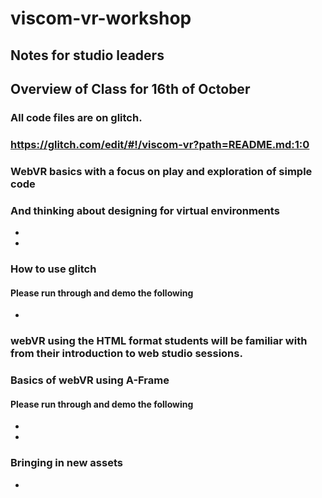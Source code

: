 # viscom-vr-workshop

## Notes for studio leaders

## Overview of Class for 16th of October

### All code files are on glitch.
### https://glitch.com/edit/#!/viscom-vr?path=README.md:1:0

### WebVR basics with a focus on play and exploration of simple code
### And thinking about designing for virtual environments

* 
*

### How to use glitch
#### Please run through and demo the following
* 

### webVR using the HTML format students will be familiar with from their introduction to web studio sessions.

### Basics of webVR using A-Frame
#### Please run through and demo the following
* 
* 


### Bringing in new assets
* 
